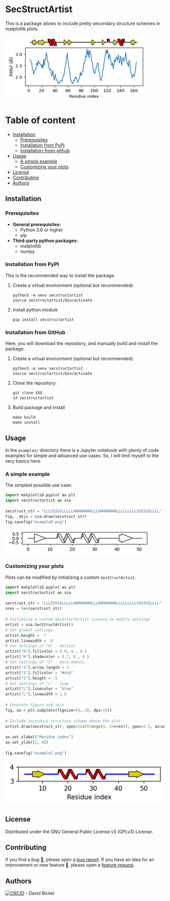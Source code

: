 # SecStructArtist

This is a package allows to include pretty secondary structure schemes in 
matplotlib plots.

![example_rmsf.png](./examples/example_rmsf.png)

# Table of content

* [Installation](#installation)
    * [Prerequisites](#prerequisites)
    * [Installation from PyPI](#installation-from-pypi)
    * [installation-from-github](#installation-from-github)
* [Usage](#usage)
    * [A simple example](#a-simple-example)
    * [Customizing your plots](#customizing-your-plots)
* [License](#license)
* [Contributing](#contributing)
* [Authors](#authors)

## Installation

### Prerequisites

* **General prerequisites:**
    * Python 3.6 or higher
    * pip
* **Third-party python packages:**
    * matplotlib
    * numpy

### Installation from PyPI

This is the recommended way to install the package.

1. Create a virtual environment (optional but recommended):
    ```
    python3 -m venv secstructartist
    source secstructartist/bin/activate
    ```

2. Install python module
    ```
    pip install secstructartist
    ```

### Installation from GitHub

Here, you will download the repository, and manually build and install the
package.

1. Create a virtual environment (optional but recommended):
    ```
    python3 -m venv secstructartist
    source secstructartist/bin/activate
    ```

2. Clone the repository:
    ```
    git clone XXX
    cd secstructartist
    ```

3. Build package and install
    ```
    make build
    make install
    ```

## Usage

In the `examples/` directory there is a Jupyter notebook with plenty of code
examples for simple and advanced use cases. So, I will limit myself to the very 
basics here.

### A simple example

The simplest possible use case:

```python
import matplotlib.pyplot as plt
import secstructartist as ssa

secstruct_str = "LLLSSSSSLLLLLHHHHHHHHLLLHHHHHHHHLLLLLLLLLSSSSSSLLLL"
fig, _objs = ssa.draw(secstruct_str)
fig.savefig("example0.png")
```

![example0.png](./examples/example0.png)

### Customizing your plots

Plots can be modified by initializing a custom `SecStructArtist`.

```python
import matplotlib.pyplot as plt
import secstructartist as ssa

secstruct_str = "LLLSSSSSLLLLLHHHHHHHHLLLHHHHHHHHLLLLLLLLLSSSSSSLLLL"
nres = len(secstruct_str)

# Initialize a custom SecStructArtist istance to modify settings 
artist = ssa.SecStructArtist()
# Set global settings
artist.height = .7
artist.linewidth = .8
# Set settings of "H" - Helices
artist["H"].fillcolor = (.9, 0., 0.)
artist["H"].shadecolor = (.7, 0., 0.)
# Set settings of "S" - beta-Sheets
artist["S"].arrow_length = 3
artist["S"].fillcolor = "#dc0"
artist["S"].height = .5
# Set settings of "L" - loop
artist["L"].linecolor = "blue"
artist["L"].linewidth = 1.8

# Generate figure and axis
fig, ax = plt.subplots(figsize=(4,.4), dpi=150)

# Include secondary structure scheme above the plot
artist.draw(secstruct_str, xpos=list(range(3, 3+nres)), ypos=3.5, ax=ax)

ax.set_xlabel("Residue index")
ax.set_ylim([3, 4])

fig.savefig("example1.png")
```

![example1.png](./examples/example1.png)

## License

Distributed under the GNU General Public License v3 (GPLv3) License.

## Contributing

If you find a bug :bug:, please open a [bug report](https://github.com/bickeld/secstructartist/issues/new?labels=bug).
If you have an idea for an improvement or new feature :rocket:, please open a [feature request](https://github.com/bickeld/secstructartist/issues/new?labels=enhancement).

## Authors

[![ORCID](https://orcid.org/sites/default/files/images/orcid_16x16.png)](https://orcid.org/0000-0003-0332-8338) - David Bickel
